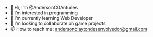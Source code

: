 - 👋 Hi, I’m @AndersonCGAntunes
- 👀 I’m interested in programming
- 🌱 I’m currently learning Web Developer
- 💞️ I’m looking to collaborate on game projects
- 📫 How to reach me: andersonclaytondesenvolvedor@gmail.com

<!---
AndersonCGAntunes/AndersonCGAntunes is a ✨ special ✨ repository because its `README.md` (this file) appears on your GitHub profile.
You can click the Preview link to take a look at your changes.
--->
